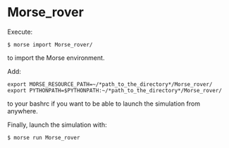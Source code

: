 # Morse_rover

Execute:

`$ morse import Morse_rover/`

to import the Morse environment.

Add:

`export MORSE_RESOURCE_PATH=~/*path_to_the_directory*/Morse_rover/`
`export PYTHONPATH=$PYTHONPATH:~/*path_to_the_directory*/Morse_rover/`

to your bashrc if you want to be able to launch the simulation from anywhere.

Finally, launch the simulation with:

`$ morse run Morse_rover`
